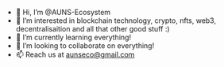 - 👋 Hi, I’m @AUNS-Ecosystem
- 👀 I’m interested in blockchain technology, crypto, nfts, web3, decentralisaition and all that other good stuff :)
- 🌱 I’m currently learning everything!
- 💞️ I’m looking to collaborate on everything!
- 📫 Reach us at aunseco@gmail.com

<!---
AUNS-Ecosystem/AUNS-Ecosystem is a ✨ special ✨ repository because its `README.md` (this file) appears on your GitHub profile.
You can click the Preview link to take a look at your changes.
--->
